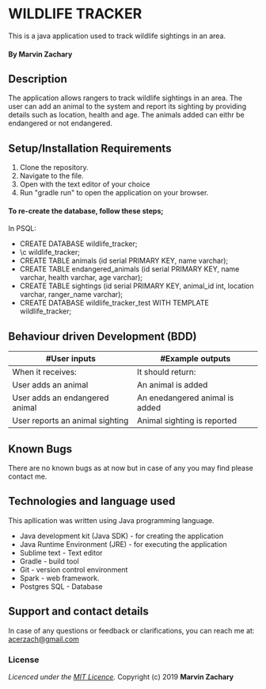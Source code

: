 # WILDLIFE TRACKER

This is a java application used to track wildlife sightings in an area.

#### By **Marvin Zachary**

## Description

 The application allows rangers to track wildlife sightings in an area. The user can add an animal to the system and report its sighting by providing details such as location, health and age. The animals added can eithr be endangered or not endangered. 

## Setup/Installation Requirements
1. Clone the repository.
2. Navigate to the file.
3. Open with the text editor of your choice
4. Run "gradle run" to open the application on your browser.

#### To re-create the database, follow these steps;
In PSQL:
* CREATE DATABASE wildlife_tracker;
* \c wildlife_tracker;
* CREATE TABLE animals (id serial PRIMARY KEY, name varchar);
* CREATE TABLE endangered_animals (id serial PRIMARY KEY, name varchar, health varchar, age varchar);
* CREATE TABLE sightings (id serial PRIMARY KEY, animal_id int, location varchar, ranger_name varchar);
* CREATE DATABASE wildlife_tracker_test WITH TEMPLATE wildlife_tracker;

## Behaviour driven Development (BDD)
|#User inputs   |  #Example outputs |         
|---------------|-------------------|
|When it receives:               | It should return:                  |
| User adds an animal             | An animal is added                |
| User adds an endangered animal             | An enedangered animal is added |
| User reports an animal sighting            | Animal sighting is reported  |



## Known Bugs
There are no known bugs as at now but in case of any you may find please contact me.



## Technologies and language used
This apllication was written using Java programming language.

* Java development kit (Java SDK) - for creating the application
* Java Runtime Environment (JRE) - for executing the application
* Sublime text - Text editor
* Gradle - build tool
* Git - version control environment
* Spark - web framework.
* Postgres SQL - Database

## Support and contact details
In case of any questions or feedback or clarifications, you can reach me at:
acerzach@gmail.com

### License
*Licenced under the [MIT Licence](LICENCE).*
Copyright (c) 2019 **Marvin Zachary**
